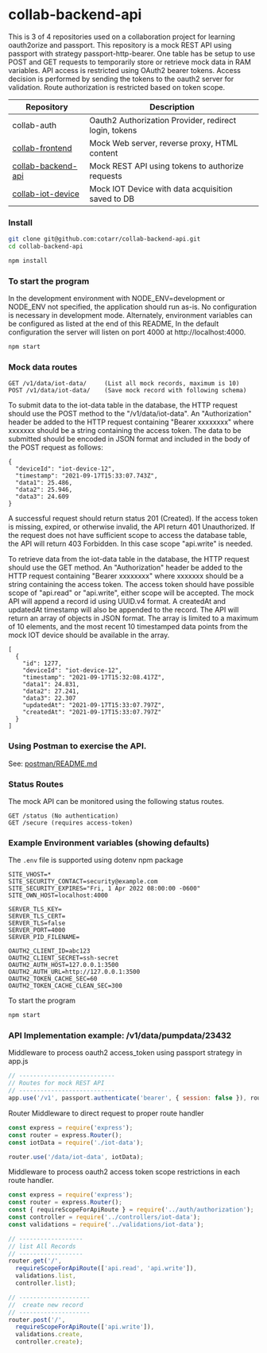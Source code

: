 # collab-backend-api

This is 3 of 4 repositories used on a collaboration project for learning oauth2orize and passport.
This repository is a mock REST API using passport with strategy passport-http-bearer.
One table has be setup to use POST and GET requests to temporarily store or retrieve mock data in RAM variables.
API access is restricted using OAuth2 bearer tokens. Access decision is
performed by sending the tokens to the oauth2 server for validation.
Route authorization is restricted based on token scope.

|                        Repository                                  |                   Description                         |
| ------------------------------------------------------------------ | ----------------------------------------------------- |
| collab-auth                                                        | Oauth2 Authorization Provider, redirect login, tokens |
| [collab-frontend](https://github.com/cotarr/collab-frontend)       | Mock Web server, reverse proxy, HTML content          |
| [collab-backend-api](https://github.com/cotarr/collab-backend-api) | Mock REST API using tokens to authorize requests      |
| [collab-iot-device](https://github.com/cotarr/collab-iot-device)   | Mock IOT Device with data acquisition saved to DB     |



### Install

```bash
git clone git@github.com:cotarr/collab-backend-api.git
cd collab-backend-api

npm install

```

### To start the program

In the development environment with NODE_ENV=development or NODE_ENV not specified,
the application should run as-is. No configuration is necessary in development mode.
Alternately, environment variables can be configured as listed at the end of this README,
In the default configuration the server will listen on port 4000 at http://localhost:4000.

```bash
npm start
```

### Mock data routes
```
GET /v1/data/iot-data/     (List all mock records, maximum is 10)
POST /v1/data/iot-data/    (Save mock record with following schema)
```

To submit data to the iot-data table in the database, the HTTP request should
use the POST method to the "/v1/data/iot-data". An "Authorization" header be added to the HTTP request
containing "Bearer xxxxxxxx" where xxxxxxx should be a string containing the access token.
The data to be submitted should be encoded in JSON format and included
in the body of the POST request as follows:

```
{
  "deviceId": "iot-device-12",
  "timestamp": "2021-09-17T15:33:07.743Z",
  "data1": 25.486,
  "data2": 25.946,
  "data3": 24.609
}  
```

A successful request should return status 201 (Created). If the access token is missing,
expired, or otherwise invalid, the API return 401 Unauthorized. If the request does not
have sufficient scope to access the database table, the API will return 403 Forbidden.
In this case scope "api.write" is needed.

To retrieve data from the iot-data table in the database, the HTTP request should
use the GET method. An "Authorization" header be added to the HTTP request
containing "Bearer xxxxxxxx" where xxxxxxx should be a string containing the access token.
The access token should have possible scope of "api.read" or "api.write", either scope will be accepted.
The mock API will append a record id using UUID.v4 format.
A createdAt and updatedAt timestamp will also be appended to the record.
The API will return an array of objects in JSON format.
The array is limited to a maximum of 10 elements, and the most recent 10
timestamped data points from the mock IOT device should be available in the array.

```
[
  {
    "id": 1277,
    "deviceId": "iot-device-12",
    "timestamp": "2021-09-17T15:32:08.417Z",
    "data1": 24.831,
    "data2": 27.241,
    "data3": 22.307
    "updatedAt": "2021-09-17T15:33:07.797Z",
    "createdAt": "2021-09-17T15:33:07.797Z"
  }
]
```

### Using Postman to exercise the API.

See: [postman/README.md](postman/README.md)

### Status Routes

The mock API can be monitored using the following status routes.

```
GET /status (No authentication)
GET /secure (requires access-token)
```

### Example Environment variables (showing defaults)

The `.env` file is supported using dotenv npm package

```
SITE_VHOST=*
SITE_SECURITY_CONTACT=security@example.com
SITE_SECURITY_EXPIRES="Fri, 1 Apr 2022 08:00:00 -0600"
SITE_OWN_HOST=localhost:4000

SERVER_TLS_KEY=
SERVER_TLS_CERT=
SERVER_TLS=false
SERVER_PORT=4000
SERVER_PID_FILENAME=

OAUTH2_CLIENT_ID=abc123
OAUTH2_CLIENT_SECRET=ssh-secret
OAUTH2_AUTH_HOST=127.0.0.1:3500
OAUTH2_AUTH_URL=http://127.0.0.1:3500
OAUTH2_TOKEN_CACHE_SEC=60
OAUTH2_TOKEN_CACHE_CLEAN_SEC=300
```

To start the program
```bash
npm start
```
### API Implementation example:  /v1/data/pumpdata/23432

Middleware to process oauth2 access_token using passport strategy in app.js

```js
// ---------------------------
// Routes for mock REST API
// ---------------------------
app.use('/v1', passport.authenticate('bearer', { session: false }), routes);
```

Router Middleware to direct request to proper route handler

```js
const express = require('express');
const router = express.Router();
const iotData = require('./iot-data');

router.use('/data/iot-data', iotData);
```

Middleware to process oauth2 access token scope restrictions in each route handler.

```js
const express = require('express');
const router = express.Router();
const { requireScopeForApiRoute } = require('../auth/authorization');
const controller = require('../controllers/iot-data');
const validations = require('../validations/iot-data');

// ------------------
// list All Records
// ------------------
router.get('/',
  requireScopeForApiRoute(['api.read', 'api.write']),
  validations.list,
  controller.list);

// --------------------
//  create new record
// --------------------
router.post('/',
  requireScopeForApiRoute(['api.write']),
  validations.create,
  controller.create);
```
